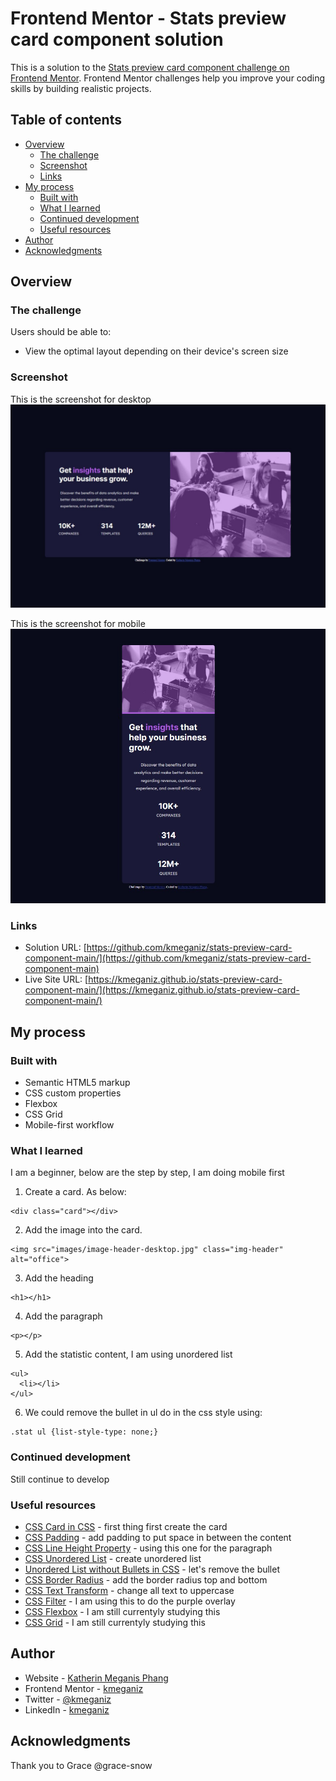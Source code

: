 # Frontend Mentor - Stats preview card component solution

This is a solution to the [Stats preview card component challenge on Frontend Mentor](https://www.frontendmentor.io/challenges/stats-preview-card-component-8JqbgoU62). Frontend Mentor challenges help you improve your coding skills by building realistic projects. 

## Table of contents

- [Overview](#overview)
  - [The challenge](#the-challenge)
  - [Screenshot](#screenshot)
  - [Links](#links)
- [My process](#my-process)
  - [Built with](#built-with)
  - [What I learned](#what-i-learned)
  - [Continued development](#continued-development)
  - [Useful resources](#useful-resources)
- [Author](#author)
- [Acknowledgments](#acknowledgments)

## Overview

### The challenge

Users should be able to:

- View the optimal layout depending on their device's screen size

### Screenshot
This is the screenshot for desktop
![This is the screenshot for desktop](https://github.com/kmeganiz/stats-preview-card-component-main/blob/main/stat-preview-card_desktop_screenshot.jpg)

This is the screenshot for mobile
![This is the screenshot for desktop](https://github.com/kmeganiz/stats-preview-card-component-main/blob/main/stat-preview-card_mobile_screenshot.jpg)

### Links

- Solution URL: [https://github.com/kmeganiz/stats-preview-card-component-main/](https://github.com/kmeganiz/stats-preview-card-component-main)
- Live Site URL: [https://kmeganiz.github.io/stats-preview-card-component-main/](https://kmeganiz.github.io/stats-preview-card-component-main/)

## My process

### Built with

- Semantic HTML5 markup
- CSS custom properties
- Flexbox
- CSS Grid
- Mobile-first workflow

### What I learned
I am a beginner, below are the step by step, I am doing mobile first

1. Create a card. As below:
```
<div class="card"></div>
```

2. Add the image into the card.
```
<img src="images/image-header-desktop.jpg" class="img-header"  alt="office">
```

3. Add the heading
```
<h1></h1>
```
4. Add the paragraph
```
<p></p>
```
5. Add the statistic content, I am using unordered list 
```
<ul>
  <li></li>
</ul>
```
6. We could remove the bullet in ul do in the css style using: 
```
.stat ul {list-style-type: none;}
```
 


### Continued development
Still continue to develop


### Useful resources
- [CSS Card in CSS](https://www.w3schools.com/howto/howto_css_cards.asp) - first thing first create the card
- [CSS Padding](https://www.w3schools.com/css/css_padding.asp) - add padding to put space in between the content
- [CSS Line Height Property](https://www.w3schools.com/cssref/pr_dim_line-height.asp) - using this one for the paragraph
- [CSS Unordered List](https://www.w3schools.com/html/html_lists_unordered.asp) - create unordered list
- [Unordered List without Bullets in CSS](https://www.w3schools.com/html/tryit.asp?filename=tryhtml_lists_unordered_none) - let's remove the bullet
- [CSS Border Radius](https://www.w3schools.com/cssref/css3_pr_border-radius.asp) - add the border radius top and bottom
- [CSS Text Transform](https://www.w3schools.com/cssref/pr_text_text-transform.asp) - change all text to uppercase
- [CSS Filter](https://www.w3schools.com/css/tryit.asp?filename=trycss_ex_images_filters) - I am using this to do the purple overlay
- [CSS Flexbox](https://www.w3schools.com/css/css3_flexbox.asp) - I am still currentyly studying this
- [CSS Grid](https://www.w3schools.com/css/css_grid.asp) - I am still currentyly studying this


## Author

- Website - [Katherin Meganis Phang](https://www.kmeganiz.com)
- Frontend Mentor - [kmeganiz](https://www.frontendmentor.io/profile/kmeganiz)
- Twitter - [@kmeganiz](https://www.twitter.com/kmeganiz)
- LinkedIn - [kmeganiz](https://www.linkedin.com/in/kmeganiz/)


## Acknowledgments
Thank you to Grace @grace-snow
